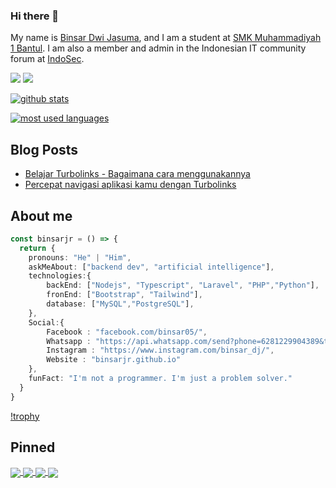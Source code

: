 <!--
  Title: Binsar Dwi Jasuma
  Description: I'm not a programmer. I'm just a problem solver.
  Author: binsarjr
  -->


### Hi there 👋

My name is [Binsar Dwi Jasuma](https://github.com/binsarjr), and I am a student at [SMK Muhammadiyah 1 Bantul](http://smkmuh1bantul.sch.id/).
I am also a member and admin in the Indonesian IT community forum at [IndoSec](https://indosec.id/).

[![](https://img.shields.io/badge/Email-binsarjr121@gmail.com-red)](mailto:binsarjr121@gmail.com)
[![](https://img.shields.io/badge/Age-16-green)](mailto:binsarjr121@gmail.com)


[![github stats](https://github-readme-stats.vercel.app/api?username=binsarjr&show_icons=true)](https://github.com/binsarjr)

[![most used languages](https://github-readme-stats.vercel.app/api/top-langs/?username=binsarjr&layout=compact)](https://github.com/binsarjr)


## Blog Posts
<!-- BLOG-POST-LIST:START -->
- [Belajar Turbolinks - Bagaimana cara menggunakannya](https://binsarjr.github.io/turbolinks/belajar-turbolinks-bagaimana-cara-menggunakannya/)
- [Percepat navigasi aplikasi kamu dengan Turbolinks](https://binsarjr.github.io/turbolinks/percepat-navigasi-aplikasi-kamu-dengan-turbolinks/)
<!-- BLOG-POST-LIST:END -->

## About me
```ts
const binsarjr = () => {
  return {
    pronouns: "He" | "Him",
    askMeAbout: ["backend dev", "artificial intelligence"],
    technologies:{
        backEnd: ["Nodejs", "Typescript", "Laravel", "PHP","Python"],
        fronEnd: ["Bootstrap", "Tailwind"],
        database: ["MySQL","PostgreSQL"],
    },
    Social:{
        Facebook : "facebook.com/binsar05/",
        Whatsapp : "https://api.whatsapp.com/send?phone=6281229904389&text=Halo+Binsar",
        Instagram : "https://www.instagram.com/binsar_dj/",
        Website : "binsarjr.github.io"
    },
    funFact: "I'm not a programmer. I'm just a problem solver."
  }
}
```

[!trophy](https://github-profile-trophy.vercel.app/?username=binsarjr)


## Pinned
<a href="https://github.com/binsarjr/chatbot-indonesia">
  <img align="center" src="https://github-readme-stats.vercel.app/api/pin/?username=binsarjr&repo=chatbot-indonesia" />
</a>
<a href="https://github.com/binsarjr/search-engine-nodejs">
  <img align="center" src="https://github-readme-stats.vercel.app/api/pin/?username=binsarjr&repo=search-engine-nodejs" />
</a>
<a href="https://github.com/binsarjr/node-email-extractor">
  <img align="center" src="https://github-readme-stats.vercel.app/api/pin/?username=binsarjr&repo=node-email-extractor" />
</a>

<a href="https://github.com/binsarjr/alexa-rank-nodejs">
  <img align="center" src="https://github-readme-stats.vercel.app/api/pin/?username=binsarjr&repo=alexa-rank-nodejs" />
</a>  